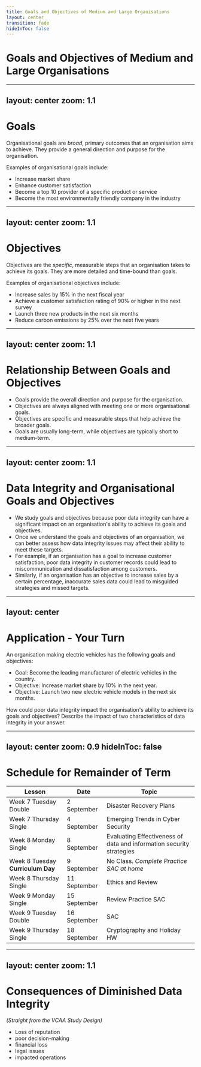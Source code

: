 ```yaml
---
title: Goals and Objectives of Medium and Large Organisations
layout: center
transition: fade
hideInToc: false
---
```


# Goals and Objectives of Medium and Large Organisations

---
layout: center
zoom: 1.1
---

# Goals

Organisational goals are *broad*, primary outcomes that an organisation aims to achieve. They provide a general direction and purpose for the organisation.

Examples of organisational goals include:

- Increase market share
- Enhance customer satisfaction
- Become a top 10 provider of a specific product or service
- Become the most environmentally friendly company in the industry

---
layout: center
zoom: 1.1
---

# Objectives

Objectives are the *specific*, measurable steps that an organisation takes to achieve its goals. They are more detailed and time-bound than goals.

Examples of organisational objectives include:

- Increase sales by 15% in the next fiscal year
- Achieve a customer satisfaction rating of 90% or higher in the next survey
- Launch three new products in the next six months
- Reduce carbon emissions by 25% over the next five years

---
layout: center
zoom: 1.1
---

# Relationship Between Goals and Objectives

- Goals provide the overall direction and purpose for the organisation.
- Objectives are always aligned with meeting one or more organisational goals.
- Objectives are specific and measurable steps that help achieve the broader goals.
- Goals are usually long-term, while objectives are typically short to medium-term.

---
layout: center
zoom: 1.1
---

# Data Integrity and Organisational Goals and Objectives

- We study goals and objectives because poor data integrity can have a significant impact on an organisation's ability to achieve its goals and objectives.
- Once we understand the goals and objectives of an organisation, we can better assess how data integrity issues may affect their ability to meet these targets.
- For example, if an organisation has a goal to increase customer satisfaction, poor data integrity in customer records could lead to miscommunication and dissatisfaction among customers.
- Similarly, if an organisation has an objective to increase sales by a certain percentage, inaccurate sales data could lead to misguided strategies and missed targets.

---
layout: center
---

# Application - Your Turn

An organisation making electric vehicles has the following goals and objectives:
- Goal: Become the leading manufacturer of electric vehicles in the country.
- Objective: Increase market share by 10% in the next year.
- Objective: Launch two new electric vehicle models in the next six months.

How could poor data integrity impact the organisation's ability to achieve its goals and objectives? Describe the impact of two characteristics of data integrity in your answer.

---
layout: center
zoom: 0.9
hideInToc: false
---

# Schedule for Remainder of Term

|Lesson|Date|Topic|
|-|-|-|
| Week 7 Tuesday Double | 2 September | Disaster Recovery Plans |
| Week 7 Thursday Single | 4 September | Emerging Trends in Cyber Security |
| Week 8 Monday Single | 8 September | Evaluating Effectiveness of data and information security strategies |
| Week 8 Tuesday **Curriculum Day** | 9 September | No Class. *Complete Practice SAC at home* |
| Week 8 Thursday Single | 11 September | Ethics and Review |
| Week 9 Monday Single | 15 September | Review Practice SAC |
| Week 9 Tuesday Double | 16 September | SAC |
| Week 9 Thursday Single | 18 September | Cryptography and Holiday HW |

---
layout: center
zoom: 1.1
---

# Consequences of Diminished Data Integrity

*(Straight from the VCAA Study Design)*

- Loss of reputation
- poor decision-making
- financial loss
- legal issues
- impacted operations

